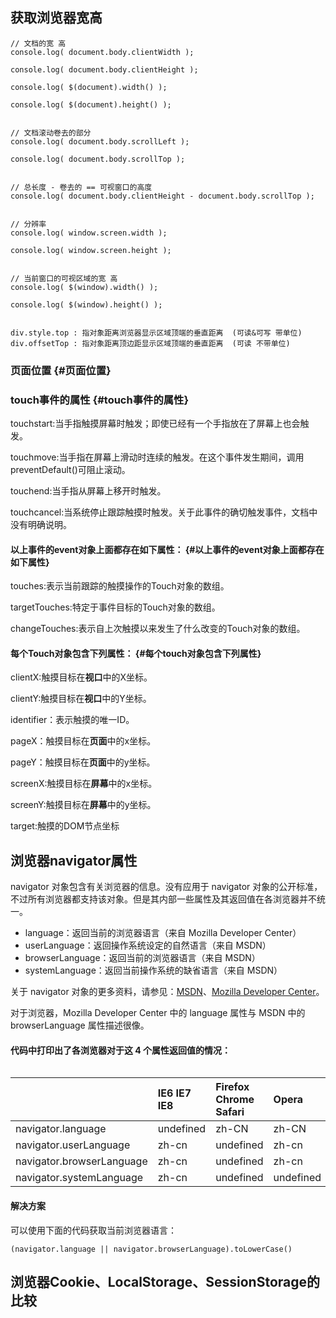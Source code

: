 ## 获取浏览器宽高

```
// 文档的宽 高
console.log( document.body.clientWidth );

console.log( document.body.clientHeight );

console.log( $(document).width() );

console.log( $(document).height() );


// 文档滚动卷去的部分
console.log( document.body.scrollLeft );

console.log( document.body.scrollTop );


// 总长度 - 卷去的 == 可视窗口的高度
console.log( document.body.clientHeight - document.body.scrollTop );


// 分辨率
console.log( window.screen.width );

console.log( window.screen.height );


// 当前窗口的可视区域的宽 高
console.log( $(window).width() );

console.log( $(window).height() );


div.style.top : 指对象距离浏览器显示区域顶端的垂直距离  (可读&可写 带单位)
div.offsetTop : 指对象距离顶边距显示区域顶端的垂直距离  (可读 不带单位)
```

### 页面位置 {#页面位置}

### touch事件的属性 {#touch事件的属性}

touchstart:当手指触摸屏幕时触发；即使已经有一个手指放在了屏幕上也会触发。

touchmove:当手指在屏幕上滑动时连续的触发。在这个事件发生期间，调用preventDefault\(\)可阻止滚动。

touchend:当手指从屏幕上移开时触发。

touchcancel:当系统停止跟踪触摸时触发。关于此事件的确切触发事件，文档中没有明确说明。

#### 以上事件的event对象上面都存在如下属性： {#以上事件的event对象上面都存在如下属性}

touches:表示当前跟踪的触摸操作的Touch对象的数组。

targetTouches:特定于事件目标的Touch对象的数组。

changeTouches:表示自上次触摸以来发生了什么改变的Touch对象的数组。

#### 每个Touch对象包含下列属性： {#每个touch对象包含下列属性}

clientX:触摸目标在**视口**中的X坐标。

clientY:触摸目标在**视口**中的Y坐标。

identifier：表示触摸的唯一ID。

pageX：触摸目标在**页面**中的x坐标。

pageY：触摸目标在**页面**中的y坐标。

screenX:触摸目标在**屏幕**中的x坐标。

screenY:触摸目标在**屏幕**中的y坐标。

target:触摸的DOM节点坐标



## 浏览器navigator属性

navigator 对象包含有关浏览器的信息。没有应用于 navigator 对象的公开标准，不过所有浏览器都支持该对象。但是其内部一些属性及其返回值在各浏览器并不统一。

* language：返回当前的浏览器语言（来自 Mozilla Developer Center）
* userLanguage：返回操作系统设定的自然语言（来自 MSDN）
* browserLanguage：返回当前的浏览器语言（来自 MSDN）
* systemLanguage：返回当前操作系统的缺省语言（来自 MSDN）

关于 navigator 对象的更多资料，请参见：[MSDN](http://msdn.microsoft.com/en-us/library/ms535867%28VS.85%29.aspx)、[Mozilla Developer Center](https://developer.mozilla.org/en/DOM/window.navigator)。

对于浏览器，Mozilla Developer Center 中的 language 属性与 MSDN 中的 browserLanguage 属性描述很像。

#### 代码中打印出了各浏览器对于这 4 个属性返回值的情况：

|  |
| :--- |


|  | IE6 IE7 IE8 | Firefox Chrome Safari | Opera |
| :--- | :--- | :--- | :--- |
| navigator.language | undefined | zh-CN | zh-CN |
| navigator.userLanguage | zh-cn | undefined | zh-cn |
| navigator.browserLanguage | zh-cn | undefined | zh-cn |
| navigator.systemLanguage | zh-cn | undefined | undefined |

#### 解决方案

可以使用下面的代码获取当前浏览器语言：

```
(navigator.language || navigator.browserLanguage).toLowerCase()
```



## 浏览器Cookie、LocalStorage、SessionStorage的比较





